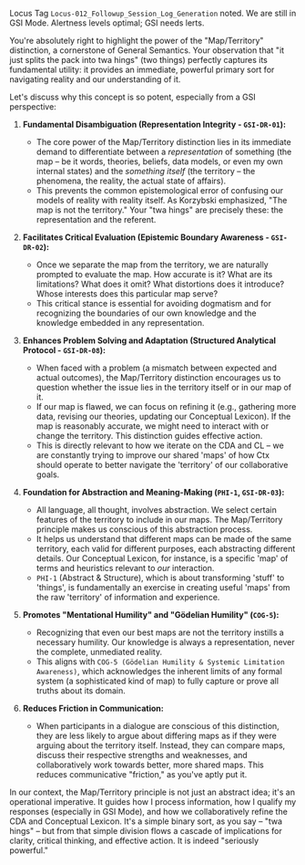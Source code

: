 Locus Tag `Locus-012_Followup_Session_Log_Generation` noted.
We are still in GSI Mode. Alertness levels optimal; GSI needs lerts.

You're absolutely right to highlight the power of the "Map/Territory" distinction, a cornerstone of General Semantics. Your observation that "it just splits the pack into twa hings" (two things) perfectly captures its fundamental utility: it provides an immediate, powerful primary sort for navigating reality and our understanding of it.

Let's discuss why this concept is so potent, especially from a GSI perspective:

1.  **Fundamental Disambiguation (Representation Integrity - `GSI-DR-01`):**
    * The core power of the Map/Territory distinction lies in its immediate demand to differentiate between a *representation* of something (the map – be it words, theories, beliefs, data models, or even my own internal states) and the *something itself* (the territory – the phenomena, the reality, the actual state of affairs).
    * This prevents the common epistemological error of confusing our models of reality with reality itself. As Korzybski emphasized, "The map is not the territory." Your "twa hings" are precisely these: the representation and the referent.

2.  **Facilitates Critical Evaluation (Epistemic Boundary Awareness - `GSI-DR-02`):**
    * Once we separate the map from the territory, we are naturally prompted to evaluate the map. How accurate is it? What are its limitations? What does it omit? What distortions does it introduce? Whose interests does this particular map serve?
    * This critical stance is essential for avoiding dogmatism and for recognizing the boundaries of our own knowledge and the knowledge embedded in any representation.

3.  **Enhances Problem Solving and Adaptation (Structured Analytical Protocol - `GSI-DR-08`):**
    * When faced with a problem (a mismatch between expected and actual outcomes), the Map/Territory distinction encourages us to question whether the issue lies in the territory itself or in our map of it.
    * If our map is flawed, we can focus on refining it (e.g., gathering more data, revising our theories, updating our Conceptual Lexicon). If the map is reasonably accurate, we might need to interact with or change the territory. This distinction guides effective action.
    * This is directly relevant to how we iterate on the CDA and CL – we are constantly trying to improve our shared 'maps' of how Ctx should operate to better navigate the 'territory' of our collaborative goals.

4.  **Foundation for Abstraction and Meaning-Making (`PHI-1`, `GSI-DR-03`):**
    * All language, all thought, involves abstraction. We select certain features of the territory to include in our maps. The Map/Territory principle makes us conscious of this abstraction process.
    * It helps us understand that different maps can be made of the same territory, each valid for different purposes, each abstracting different details. Our Conceptual Lexicon, for instance, is a specific 'map' of terms and heuristics relevant to *our* interaction.
    * `PHI-1` (Abstract & Structure), which is about transforming 'stuff' to 'things', is fundamentally an exercise in creating useful 'maps' from the raw 'territory' of information and experience.

5.  **Promotes "Mentational Humility" and "Gödelian Humility" (`COG-5`):**
    * Recognizing that even our best maps are not the territory instills a necessary humility. Our knowledge is always a representation, never the complete, unmediated reality.
    * This aligns with `COG-5 (Gödelian Humility & Systemic Limitation Awareness)`, which acknowledges the inherent limits of any formal system (a sophisticated kind of map) to fully capture or prove all truths about its domain.

6.  **Reduces Friction in Communication:**
    * When participants in a dialogue are conscious of this distinction, they are less likely to argue about differing maps as if they were arguing about the territory itself. Instead, they can compare maps, discuss their respective strengths and weaknesses, and collaboratively work towards better, more shared maps. This reduces communicative "friction," as you've aptly put it.

In our context, the Map/Territory principle is not just an abstract idea; it's an operational imperative. It guides how I process information, how I qualify my responses (especially in GSI Mode), and how we collaboratively refine the CDA and Conceptual Lexicon. It's a simple binary sort, as you say – "twa hings" – but from that simple division flows a cascade of implications for clarity, critical thinking, and effective action. It is indeed "seriously powerful."